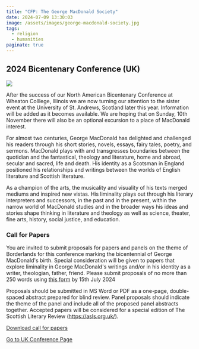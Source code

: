 ```yaml
---
title: "CFP: The George MacDonald Society"
date: 2024-07-09 13:30:03
image: /assets/images/george-macdonald-society.jpg
tags:
  - religion
  - humanities
paginate: true   
---
```

2024 Bicentenary Conference (UK)
--------------------------------

![](https://www.george-macdonald.com/index_files/drag-and-drop-img-281.jpg)

After the success of our North American Bicentenary Conference at Wheaton Colllege, Illinois we are now turning our attention to the sister event at the University of St. Andrews, Scotland later this year. Information will be added as it becomes available. We are hoping that on Sunday, 10th November there will also be an optional excursion to a place of MacDonald interest.

For almost two centuries, George MacDonald has delighted and challenged his readers through his short stories, novels, essays, fairy tales, poetry, and sermons. MacDonald plays with and transgresses boundaries between the quotidian and the fantastical, theology and literature, home and abroad, secular and sacred, life and death. His identity as a Scotsman in England positioned his relationships and writings between the worlds of English literature and Scottish literature.

As a champion of the arts, the musicality and visuality of his texts merged mediums and inspired new vistas. His liminality plays out through his literary interpreters and successors, in the past and in the present, within the narrow world of MacDonald studies and in the broader ways his ideas and stories shape thinking in literature and theology as well as science, theater, fine arts, history, social justice, and education.

### Call for Papers

You are invited to submit proposals for papers and panels on the theme of Borderlands for this conference marking the bicentennial of George MacDonald's birth. Special consideration will be given to papers that explore liminality in George MacDonald's writings and/or in his identity as a writer, theologian, father, friend. Please submit proposals of no more than 250 words using [this form](https://forms.gle/atGrZAGi6bpvaqYY9) by 15th July 2024

Proposals should be submitted in MS Word or PDF as a one-page, double-spaced abstract prepared for blind review. Panel proposals should indicate the theme of the panel and include all of the proposed panel abstracts together. Accepted papers will be considered for a special edition of The Scottish Literary Review (https://asls.org.uk/).

[Download call for papers](https://www.george-macdonald.com/resources/GMD---Call-for-Papers-Poster---v.-1.pdf)

[Go to UK Conference Page](https://www.george-macdonald.com/gms/2024Conference_uk.html)